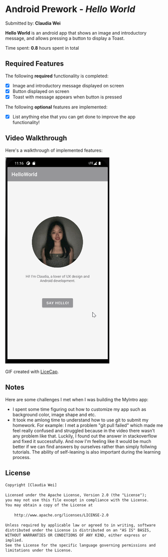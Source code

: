 # Android Prework - *Hello World*

Submitted by: **Claudia Wei**

**Hello World** is an android app that shows an image and introductory message, and allows pressing a button to display a Toast. 

Time spent: **0.8** hours spent in total

## Required Features

The following **required** functionality is completed:

* [x] Image and introductory message displayed on screen
* [x] Button displayed on screen
* [x] Toast with message appears when button is pressed 

The following **optional** features are implemented:

* [x] List anything else that you can get done to improve the app functionality!

## Video Walkthrough

Here's a walkthrough of implemented features:

<img src='walkthrough.gif' title='Video Walkthrough' width='' alt='Video Walkthrough' />

GIF created with [LiceCap](http://www.cockos.com/licecap/).

## Notes

Here are some challenges I met when I was building the MyIntro app:
* I spent some time figuring out how to customize my app such as background color, image shape and etc.
* It took me amlong time to understand how to use git to submit my homework. For example: I met a problem "git pull failed" which made me feel really confused and struggled because in the video there wasn't any problem like that. Luckily, I found out the answer in stackoverflow and fixed it successfully. And now I'm feeling like it would be much better if we can find answers by ourselves rather than simply follwing tutorials. The ability of self-leaning is also important during the learning process.  

## License

    Copyright [Claudia Wei] 

    Licensed under the Apache License, Version 2.0 (the "License");
    you may not use this file except in compliance with the License.
    You may obtain a copy of the License at

        http://www.apache.org/licenses/LICENSE-2.0

    Unless required by applicable law or agreed to in writing, software
    distributed under the License is distributed on an "AS IS" BASIS,
    WITHOUT WARRANTIES OR CONDITIONS OF ANY KIND, either express or implied.
    See the License for the specific language governing permissions and
    limitations under the License.
